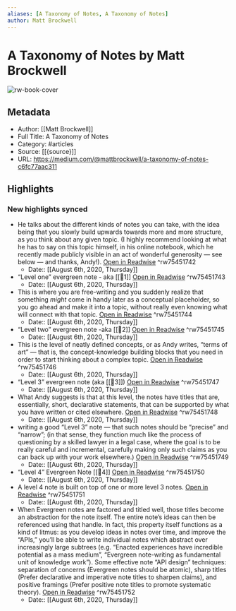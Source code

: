 ```yaml
---
aliases: [A Taxonomy of Notes, A Taxonomy of Notes]
author: Matt Brockwell
---
```

# A Taxonomy of Notes by Matt Brockwell

![rw-book-cover](https://readwise-assets.s3.amazonaws.com/static/images/article1.be68295a7e40.png)

## Metadata
- Author: [[Matt Brockwell]]
- Full Title: A Taxonomy of Notes
- Category: #articles
- Source: [[{source}]]
- URL: https://medium.com/@mattbrockwell/a-taxonomy-of-notes-c6fc77aac311

## Highlights
### New highlights synced
- He talks about the different kinds of notes you can take, with the idea being that you slowly build upwards towards more and more structure, as you think about any given topic. (I highly recommend looking at what he has to say on this topic himself, in his online notebook, which he recently made publicly visible in an act of wonderful generosity — see below — and thanks, Andy!). [Open in Readwise](https://readwise.io/open/75451742) ^rw75451742
    - Date:: [[August 6th, 2020, Thursday]]
- “Level one” evergreen note - aka [[🌲1]] [Open in Readwise](https://readwise.io/open/75451743) ^rw75451743
    - Date:: [[August 6th, 2020, Thursday]]
- This is where you are free-writing and you suddenly realize that something *might* come in handy later as a conceptual placeholder, so you go ahead and make it into a topic, without really even knowing what will connect with that topic. [Open in Readwise](https://readwise.io/open/75451744) ^rw75451744
    - Date:: [[August 6th, 2020, Thursday]]
- “Level two” evergreen note -aka [[🌲2]] [Open in Readwise](https://readwise.io/open/75451745) ^rw75451745
    - Date:: [[August 6th, 2020, Thursday]]
- This is the level of neatly defined concepts, or as Andy writes, “terms of art” — that is, the concept-knowledge building blocks that you need in order to start thinking about a complex topic. [Open in Readwise](https://readwise.io/open/75451746) ^rw75451746
    - Date:: [[August 6th, 2020, Thursday]]
- “Level 3” evergreen note (aka [[🌲3]]) [Open in Readwise](https://readwise.io/open/75451747) ^rw75451747
    - Date:: [[August 6th, 2020, Thursday]]
- What Andy suggests is that at this level, the notes have titles that are, essentially, short, declarative statements, that can be supported by what you have written or cited elsewhere. [Open in Readwise](https://readwise.io/open/75451748) ^rw75451748
    - Date:: [[August 6th, 2020, Thursday]]
- writing a good “Level 3” note — that such notes should be “precise” and “narrow”; (in that sense, they function much like the process of questioning by a skilled lawyer in a legal case, where the goal is to be really careful and incremental, carefully making only such claims as you can back up with your work elsewhere.) [Open in Readwise](https://readwise.io/open/75451749) ^rw75451749
    - Date:: [[August 6th, 2020, Thursday]]
- “Level 4” Evergreen Note [[🌲4]] [Open in Readwise](https://readwise.io/open/75451750) ^rw75451750
    - Date:: [[August 6th, 2020, Thursday]]
- A level 4 note is built on top of one or more level 3 notes. [Open in Readwise](https://readwise.io/open/75451751) ^rw75451751
    - Date:: [[August 6th, 2020, Thursday]]
- When Evergreen notes are factored and titled well, those titles become an abstraction for the note itself. The entire note’s ideas can then be referenced using that handle.
  In fact, this property itself functions as a kind of litmus: as you develop ideas in notes over time, and improve the “APIs,” you’ll be able to write individual notes which abstract over increasingly large subtrees (e.g. “Enacted experiences have incredible potential as a mass medium”, “Evergreen note-writing as fundamental unit of knowledge work”).
  Some effective note “API design” techniques:
  separation of concerns (Evergreen notes should be atomic),
  sharp titles (Prefer declarative and imperative note titles to sharpen claims), and
  positive framings (Prefer positive note titles to promote systematic theory). [Open in Readwise](https://readwise.io/open/75451752) ^rw75451752
    - Date:: [[August 6th, 2020, Thursday]]
